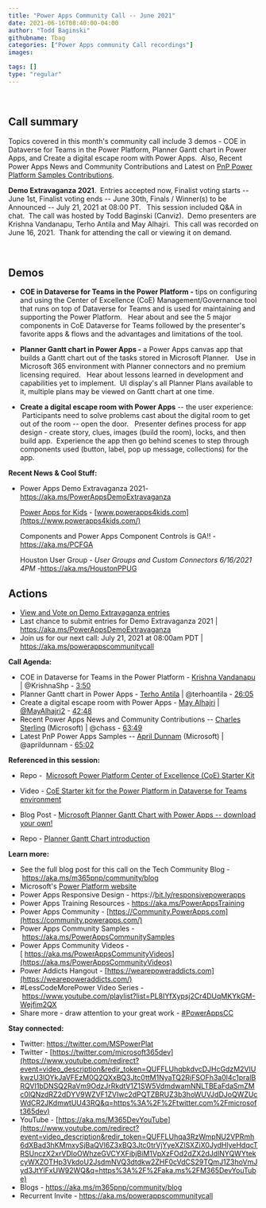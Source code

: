 ```yaml
---
title: "Power Apps Community Call -- June 2021"
date: 2021-06-16T08:40:00-04:00
author: "Todd Baginski"
githubname: Tbag
categories: ["Power Apps community Call recordings"]
images:

tags: []
type: "regular"
---
```

 

## Call summary


Topics covered in this month's community call include 3 demos - COE in
Dataverse for Teams in the Power Platform, Planner Gantt chart in Power
Apps, and Create a digital escape room with Power Apps.  Also, Recent
Power Apps News and Community Contributions and Latest on [PnP Power
Platform Samples Contributions](https://aka.ms/powerplatform-samples).  

**Demo Extravaganza 2021**.  Entries accepted now, Finalist voting
starts -- June 1st, Finalist voting ends -- June 30th, Finals /
Winner(s) to be Announced -- July 21, 2021 at 08:00 PT.   This session
included Q&A in chat.  The call was hosted by Todd Baginski (Canviz). 
Demo presenters are Krishna Vandanapu, Terho Antila and May Alhajri.
 This call was recorded on June 16, 2021.  Thank for attending the call
or viewing it on demand. 

 


## Demos

-   **COE in Dataverse for Teams in the Power Platform -** tips on
    configuring and using the Center of Excellence (CoE)
    Management/Governance tool that runs on top of Dataverse for Teams
    and is used for maintaining and supporting the Power Platform.
      Hear about and see the 5 major components in CoE Dataverse for
    Teams followed by the presenter's favorite apps & flows and the
    advantages and limitations of the tool. 

-   **Planner Gantt chart in Power Apps -** a Power Apps canvas app that
    builds a Gantt chart out of the tasks stored in Microsoft Planner. 
     Use in Microsoft 365 environment with Planner connectors and no
    premium licensing required.   Hear about lessons learned in
    development and capabilities yet to implement.  UI display's all
    Planner Plans available to it, multiple plans may be viewed on Gantt
    chart at one time. 

-   **Create a digital escape room with Power Apps** -- the user
    experience:  Participants need to solve problems cast about the
    digital room to get out of the room -- open the door.   Presenter
    defines process for app design - create story, clues, images (build
    the room), locks, and then build app.  Experience the app then go
    behind scenes to step through components used (button, label, pop up
    message, collections) for the app.   

**Recent News & Cool Stuff:**

-   Power Apps Demo Extravaganza 2021-
    <https://aka.ms/PowerAppsDemoExtravaganza>

    [Power Apps for Kids](https://www.powerapps4kids.com/) -
    [www.powerapps4kids.com](https://www.powerapps4kids.com/)

    Components and Power Apps Component Controls is GA!! -
    <https://aka.ms/PCFGA> 

    Houston User Group - *User Groups and Custom Connectors 6/16/2021
    4PM -*<https://aka.ms/HoustonPPUG> 


## Actions





-   [View and Vote on Demo Extravaganza
    entries](https://powerusers.microsoft.com/t5/Demo-Extravaganza-2021/con-p/Demo_Extravaganza_2021/tab/entries) 
-   Last chance to submit entries for Demo Extravaganza 2021 |
    <https://aka.ms/PowerAppsDemoExtravaganza>
-   Join us for our next call: July 21, 2021 at 08:00am PDT |
    <https://aka.ms/powerappscommunitycall>

**Call Agenda:**


-   COE in Dataverse for Teams in the Power Platform - [Krishna
    Vandanapu](http://twitter.com/KrishnaShp) | \@KrishnaShp
    - [3:50](https://youtu.be/WVQ882sHoVc?t=230)
-   Planner Gantt chart in Power Apps - [Terho
    Antila](http://twitter.com/terhoantila) | \@terhoantila
    - [26:05](https://youtu.be/WVQ882sHoVc?t=1565)
-   Create a digital escape room with Power Apps - [May
    Alhajri](http://twitter.com/MayAlhajri2) |
    [\@MayAlhajri2](https://techcommunity.microsoft.com/t5/user/viewprofilepage/user-id/670696) -
    [42:48](https://youtu.be/WVQ882sHoVc?t=2568)
-   Recent Power Apps News and Community Contributions -- [Charles
    Sterling](http://twitter.com/chass) (Microsoft) | \@chass
    - [63:49](https://youtu.be/WVQ882sHoVc?t=3829)
-   Latest PnP Power Apps Samples -- [April
    Dunnam](http://twitter.com/aprildunnam) (Microsoft) | \@aprildunnam
    - [65:02](https://youtu.be/WVQ882sHoVc?t=3902)


**Referenced in this session:**

-   Repo -  [Microsoft Power Platform Center of Excellence (CoE) Starter
    Kit](https://github.com/microsoft/coe-starter-kit)  

-   Video - [CoE Starter kit for the Power Platform in Dataverse for
    Teams environment](https://www.youtube.com/watch?v=Pz8RLbdaglk) 

-   Blog Post - [Microsoft Planner Gantt Chart with Power Apps --
    download your
    own!](https://terhoantila.com/2021/05/17/microsoft-planner-gantt-chart-with-power-apps-download-your-own)  

-   Repo - [Planner Gantt Chart
    introduction](https://github.com/TerhoAntila/planner-gantt-chart)

**Learn more:**  

-   See the full blog post for this call on the Tech Community Blog
    - <https://aka.ms/m365pnp/community/blog>
-   Microsoft's [Power Platform
    website](https://powerplatform.microsoft.com/)
-   Power Apps Responsive Design
    - https://[bit.ly/responsivepowerapps](https://bit.ly/responsivepowerapps) 
-   Power Apps Training Resources - <https://aka.ms/PowerAppsTraining>
-   Power Apps Community
    - [https://Community.PowerApps.com](https://community.powerapps.com/)
-   Power Apps Community Samples
    - <https://aka.ms/PowerAppsCommunitySamples>
-   Power Apps Community Videos
    -[ https://aka.ms/PowerAppsCommunityVideos](https://aka.ms/PowerAppsCommunityVideos)
-   Power Addicts Hangout
    - [https://wearepoweraddicts.com](https://wearepoweraddicts.com/)
-   #LessCodeMorePower Video Series
    - <https://www.youtube.com/playlist?list=PL8IYfXypsj2Cr4DUqMKYkGM-Wejfim2QX>
-   Share more - draw attention to your great work
    - [#PowerAppsCC](https://twitter.com/hashtag/PowerAppsCC?src=hashtag_click)


**Stay connected:**

-   Twitter: <https://twitter.com/MSPowerPlat>
-   Twitter
    - [https://twitter.com/microsoft365dev](https://www.youtube.com/redirect?event=video_description&redir_token=QUFFLUhqbkdvcDJHcGdzM2VIUkwzU3lOYkJaVFEzM0Q2QXxBQ3Jtc0ttM1NyaTQ2RjFSOFh3a0l4c1pralBRQVI1bDNSQ2RaVm9OdzJrRkdtV1Z1SW5VdmdwamNNLTBEaFdaSmZMc0lQNzdRZ2dDYV9WZVF1ZVIwc2dPQTZBRUZ3b3hoWUVJdDJoQWZUcWdCR2JKdmwtUU43RQ&q=https%3A%2F%2Ftwitter.com%2Fmicrosoft365dev)​
-   YouTube
    - [https://aka.ms/M365DevYouTube](https://www.youtube.com/redirect?event=video_description&redir_token=QUFFLUhqa3RzWmpNU2VPRmh6dXBad3hKMmxySjBaQVl6Z3xBQ3Jtc0trVjYyeXZlSXZiX0JydHlyeHdqcTRSUnczX2xrVDloOWhzeGVCYXFibjBiM1VpXzFOd2dZX2dJdlNYQWYtekcyWXZOTHp3VkdoU2JsdmNVQ3dtdkw2ZHF0cVdCS29TQmJ1Z3hoVmJyd3JtYlFxUW92WQ&q=https%3A%2F%2Faka.ms%2FM365DevYouTube)​
-   Blogs - <https://aka.ms/m365pnp/community/blog>
-   Recurrent Invite - <https://aka.ms/powerappscommunitycall>
